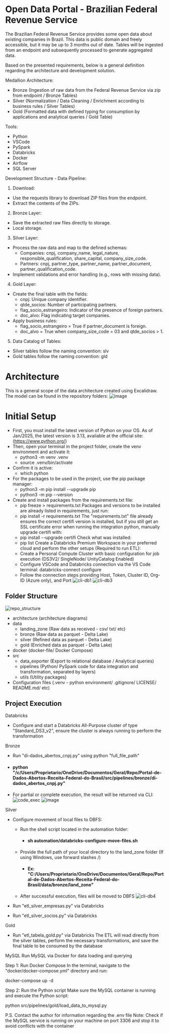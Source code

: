 # Open Data Portal - Brazilian Federal Revenue Service

The Brazilian Federal Revenue Service provides some open data about existing companies in Brazil. This data is public domain and freely accessible, but it may be up to 3 months out of date. Tables will be ingested from an endpoint and subsequently processed to generate aggregated data.

Based on the presented requirements, below is a general definition regarding the architecture and development solution.

Medallion Architecture:
- Bronze (Ingestion of raw data from the Federal Revenue Service via zip from endpoint / Bronze Tables)
- Silver (Normalization / Data Cleaning / Enrichment according to business rules / Silver Tables)
- Gold (Formatted data with defined typing for consumption by applications and analytical queries / Gold Table)

Tools:
- Python
- VSCode
- PySpark
- Databricks
- Docker
- Airflow
- SQL Server

Development Structure - Data Pipeline:

1. Download:
- Use the requests library to download ZIP files from the endpoint.
- Extract the contents of the ZIPs.
2. Bronze Layer:
- Save the extracted raw files directly to storage.
- Local storage.
3. Silver Layer:
- Process the raw data and map to the defined schemas:
  - Companies: cnpj, company_name, legal_nature, responsible_qualification, share_capital, company_size_code.
  - Partners: cnpj, partner_type, partner_name, partner_document, partner_qualification_code.
- Implement validations and error handling (e.g., rows with missing data).
4. Gold Layer:
- Create the final table with the fields:
  - cnpj: Unique company identifier.
  - qtde_socios: Number of participating partners.
  - flag_socio_estrangeiro: Indicator of the presence of foreign partners.
  - doc_alvo: Flag indicating target companies.
- Apply business rules:
  - flag_socio_estrangeiro = True if partner_document is foreign.
  - doc_alvo = True when company_size_code = 03 and qtde_socios > 1.
5. Data Catalog of Tables:
- Silver tables follow the naming convention: slv
- Gold tables follow the naming convention: gld

# Architecture

This is a general scope of the data architecture created using Excalidraw. The model can be found in the repository folders:
![image](https://github.com/user-attachments/assets/c2bdd2c9-f19f-4428-977b-295c6b3f0cdb)

# Initial Setup

- First, you must install the latest version of Python on your OS. As of Jan/2025, the latest version is 3.13, available at the official site: (https://www.python.org/)
- Then, open your terminal in the project folder, create the venv environment and activate it:
  - python3 -m venv .venv
  - source .venv/bin/activate
- Confirm it is active:
  - which python
- For the packages to be used in the project, use the pip package manager:
  - python3 -m pip install --upgrade pip
  - python3 -m pip --version
- Create and install packages from the requirements.txt file:
  - pip freeze > requirements.txt
Packages and versions to be installed are already listed in requirements, just run:
  - pip install -r requirements.txt
The "requirements.txt" file already ensures the correct certifi version is installed, but if you still get an SSL certificate error when running the integration python, manually upgrade certifi with:
  - pip install --upgrade certifi
Check what was installed:
  - pip list
Create a Databricks Premium Workspace in your preferred cloud and perform the other setups (Required to run ETL):
  - Create a Personal Compute Cluster with basic configuration for job execution (DS3V2/ SingleNode/ UnityCatalog Enabled)
  - Configure VSCode and Databricks connection via the VS Code terminal: databricks-connect configure
  - Follow the connection steps providing Host, Token, Cluster ID, Org-ID (Azure only), and Port
![cli-db1](https://github.com/user-attachments/assets/4d842910-82cf-4958-b268-2cb2a4e982db)
![cli-db3](https://github.com/user-attachments/assets/b528e9bf-5360-4f24-a71e-354dc9b5ca24)

## Folder Structure

![repo_structure](https://github.com/user-attachments/assets/699f48b6-8d7e-4d79-abe4-6cd511a79e64)

- architecture (architecture diagrams)
- data
  - landing_zone (Raw data as received - csv/ txt/ etc)
  - bronze (Raw data as parquet - Delta Lake)
  - silver (Refined data as parquet - Delta Lake)
  - gold (Enriched data as parquet - Delta Lake)
- docker (docker-file/ Docker Compose)
- src
  - data_exporter (Export to relational database / Analytical queries)
  - pipelines (Python/ PySpark code for data integration and transformation, separated by layers)
  - utils (Utility packages)
- Configuration files (.venv - python environment/ .gitignore/ LICENSE/ README.md/ etc)

## Project Execution

Databricks
- Configure and start a Databricks All-Purpose cluster of type "Standard_DS3_v2", ensure the cluster is always running to perform the transformation

Bronze
- Run "di-dados_abertos_cnpj.py" using python "full_file_path"
- #### python "/c/Users/Proprietario/OneDrive/Documentos/Geral/Repo/Portal-de-Dados-Abertos-Receita-Federal-do-Brasil/src/pipelines/bronze/di-dados_abertos_cnpj.py"
- For partial or complete execution, the result will be returned via CLI:
![code_exec](https://github.com/user-attachments/assets/759166d7-7a58-43d5-99d6-13966d8115ad)
![image](https://github.com/user-attachments/assets/047c6824-2f44-4af9-bd14-96ddb58bb2e6)

Silver
- Configure movement of local files to DBFS:
  - Run the shell script located in the automation folder:
    - #### sh automation/databricks-configure-move-files.sh
  - Provide the full path of your local directory to the land_zone folder (If using Windows, use forward slashes /)
    - #### Ex: "C:/Users/Proprietario/OneDrive/Documentos/Geral/Repo/Portal-de-Dados-Abertos-Receita-Federal-do-Brasil/data/bronze/land_zone"
  - After successful execution, files will be moved to DBFS
![cli-db4](https://github.com/user-attachments/assets/c2a4a8db-6633-4818-ab78-72f0bb9e38db)

- Run "etl_silver_empresas.py" via Databricks
- Run "etl_silver_socios.py" via Databricks

Gold
- Run "etl_tabela_gold.py" via Databricks
The ETL will read directly from the silver tables, perform the necessary transformations, and save the final table to be consumed by the database

MySQL
Run MySQL via Docker for data loading and querying

Step 1: Run Docker Compose
In the terminal, navigate to the "docker/docker-compose.yml" directory and run:

docker-compose up -d

Step 2: Run the Python script
Make sure the MySQL container is running and execute the Python script:

python src/pipelines/gold/load_data_to_mysql.py

P.S. Contact the author for information regarding the .env file
Note: Check if the MySQL service is running on your machine on port 3306 and stop it to avoid conflicts with the container